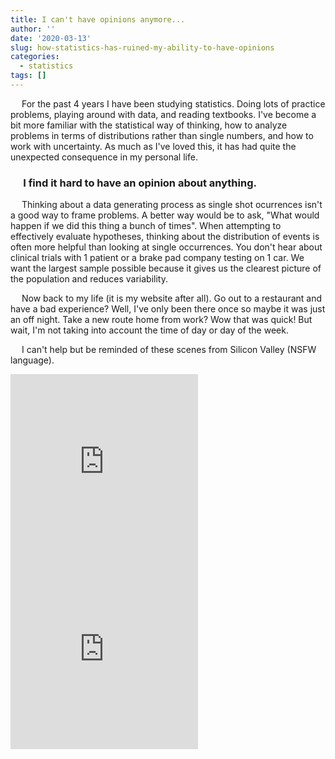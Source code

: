 ```yaml
---
title: I can't have opinions anymore...
author: ''
date: '2020-03-13'
slug: how-statistics-has-ruined-my-ability-to-have-opinions
categories:
  - statistics
tags: []
---
```


&emsp; For the past 4 years I have been studying statistics. Doing lots of practice problems, playing around with data, and reading textbooks. I've become a bit more familiar with the statistical way of thinking, how to analyze problems in terms of distributions rather than single numbers, and how to work with uncertainty. As much as I've loved this, it has had quite the unexpected consequence in my personal life.

### &emsp; I find it hard to have an opinion about anything.

&emsp; Thinking about a data generating process as single shot ocurrences isn't a good way to frame problems. A better way would be to ask, "What would happen if we did this thing a bunch of times". When attempting to effectively evaluate hypotheses, thinking about the distribution of events is often more helpful than looking at single occurrences. You don't hear about clinical trials with 1 patient or a brake pad company testing on 1 car. We want the largest sample possible because it gives us the clearest picture of the population and reduces variability.

&emsp; Now back to my life (it is my website after all). Go out to a restaurant and have a bad experience? Well, I've only been there once so maybe it was just an off night. Take a new route home from work? Wow that was quick! But wait, I'm not taking into account the time of day or day of the week. 


&emsp; I can't help but be reminded of these scenes from Silicon Valley (NSFW language).

<iframe width="300" height="300" src="https://www.youtube.com/embed/OaFTpWYCzUk" frameborder="0" allow="accelerometer; autoplay; encrypted-media; gyroscope; picture-in-picture" allowfullscreen></iframe>

<iframe width="300" height="300" src="https://www.youtube.com/embed/VmOd27UwTsg" frameborder="0" allow="accelerometer; autoplay; encrypted-media; gyroscope; picture-in-picture" allowfullscreen></iframe>
